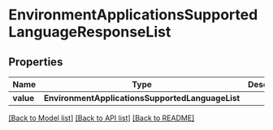 # EnvironmentApplicationsSupportedLanguageResponseList


## Properties
Name | Type | Description | Notes
------------ | ------------- | ------------- | -------------
**value** | **EnvironmentApplicationsSupportedLanguageList** |  | 

[[Back to Model list]](../README.md#documentation-for-models) [[Back to API list]](../README.md#documentation-for-api-endpoints) [[Back to README]](../README.md)


